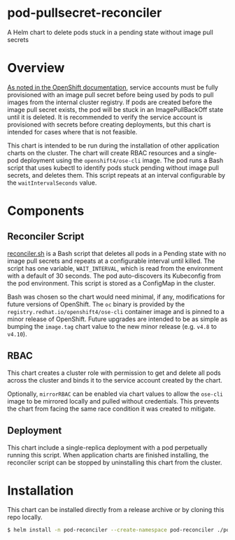# pod-pullsecret-reconciler
A Helm chart to delete pods stuck in a pending state without image pull secrets

# Overview
[As noted in the OpenShift documentation](https://docs.openshift.com/container-platform/4.10/openshift_images/managing_images/using-image-pull-secrets.html#images-allow-pods-to-reference-images-across-projects_using-image-pull-secrets), service accounts must be fully provisioned with an image pull secret before being used by pods to pull images from the internal cluster registry. If pods are created before the image pull secret exists, the pod will be stuck in an ImagePullBackOff state until it is deleted. It is recommended to verify the service account is provisioned with secrets before creating deployments, but this chart is intended for cases where that is not feasible.

This chart is intended to be run during the installation of other application charts on the cluster. The chart will create RBAC resources and a single-pod deployment using the `openshift4/ose-cli` image. The pod runs a Bash script that uses kubectl to identify pods stuck pending without image pull secrets, and deletes them. This script repeats at an interval configurable by the `waitIntervalSeconds` value.

# Components
## Reconciler Script
[reconciler.sh](reconciler.sh) is a Bash script that deletes all pods in a Pending state with no image pull secrets and repeats at a configurable interval until killed. The script has one variable, `WAIT_INTERVAL`, which is read from the environment with a default of 30 seconds. The pod auto-discovers its Kubeconfig from the pod environment. This script is stored as a ConfigMap in the cluster.

Bash was chosen so the chart would need minimal, if any, modifications for future versions of OpenShift. The `oc` binary is provided by the `registry.redhat.io/openshift4/ose-cli` container image and is pinned to a minor release of OpenShift. Future upgrades are intended to be as simple as bumping the `image.tag` chart value to the new minor release (e.g. `v4.8` to `v4.10`).

## RBAC
This chart creates a cluster role with permission to get and delete all pods across the cluster and binds it to the service account created by the chart.

Optionally, `mirrorRBAC` can be enabled via chart values to allow the `ose-cli` image to be mirrored locally and pulled without credentials. This prevents the chart from facing the same race condition it was created to mitigate.

## Deployment
This chart include a single-replica deployment with a pod perpetually running this script. When application charts are finished installing, the reconciler script can be stopped by uninstalling this chart from the cluster.

# Installation
This chart can be installed directly from a release archive or by cloning this repo locally.
```bash
$ helm install -n pod-reconciler --create-namespace pod-reconciler ./pod-pullsecret-reconciler.tgz
```
